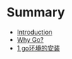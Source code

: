 # Summary

* [Introduction](README.md)
* [Why Go?](chapter1.md)
* [1 go环境的安装](1-gohuan-jing-de-an-zhuang.md)

